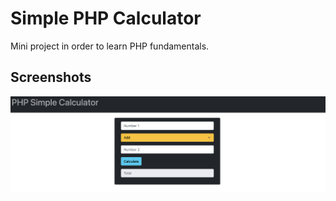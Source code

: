
# Simple PHP Calculator

Mini project in order to learn PHP fundamentals.




## Screenshots

![Calculator](https://github.com/gabmor38/PHP/blob/master/Images/PHP%20calculator.png?raw=true)


